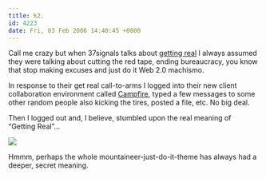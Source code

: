 ```yaml
---
title: k2.
id: 4223
date: Fri, 03 Feb 2006 14:40:45 +0000
---
```


Call me crazy but when 37signals talks about [getting real](http://getreal.37signals.com/) I always assumed they were talking about cutting the red tape, ending bureaucracy, you know that stop making excuses and just do it Web 2.0 machismo.  

In response to their get real call-to-arms I logged into their new client collaboration environment called [Campfire](http://37signals.com/svn/archives2/getting_real_help_us_put_out_the_campfire.php), typed a few messages to some other random people also kicking the tires, posted a file, etc. No big deal.  

Then I logged out and, I believe, stumbled upon the real meaning of “Getting Real”…  

![](https://www.airbagindustries.com/images/campfire.gif)  

Hmmm, perhaps the whole mountaineer-just-do-it-theme has always had a deeper, secret meaning.





